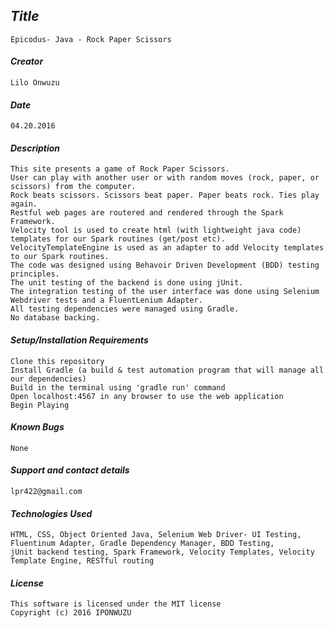 ## _Title_
	Epicodus- Java - Rock Paper Scissors
	
#### _Creator_
	Lilo Onwuzu 
	
#### _Date_
	04.20.2016

#### _Description_
	This site presents a game of Rock Paper Scissors.
	User can play with another user or with random moves (rock, paper, or scissors) from the computer.
	Rock beats scissors. Scissors beat paper. Paper beats rock. Ties play again.
	Restful web pages are routered and rendered through the Spark Framework. 
	Velocity tool is used to create html (with lightweight java code) templates for our Spark routines (get/post etc).
	VelocityTemplateEngine is used as an adapter to add Velocity templates to our Spark routines.	
	The code was designed using Behavoir Driven Development (BDD) testing principles. 
	The unit testing of the backend is done using jUnit. 
	The integration testing of the user interface was done using Selenium Webdriver tests and a FluentLenium Adapter. 
	All testing dependencies were managed using Gradle. 
	No database backing.

#### _Setup/Installation Requirements_ 
	Clone this repository
	Install Gradle (a build & test automation program that will manage all our dependencies)
	Build in the terminal using 'gradle run' command
	Open localhost:4567 in any browser to use the web application
	Begin Playing

#### _Known Bugs_
 	None

#### _Support and contact details_
	lpr422@gmail.com
	
#### _Technologies Used_
	HTML, CSS, Object Oriented Java, Selenium Web Driver- UI Testing, Fluentinum Adapter, Gradle Dependency Manager, BDD Testing, 
	jUnit backend testing, Spark Framework, Velocity Templates, Velocity Template Engine, RESTful routing

#### _License_
	This software is licensed under the MIT license
	Copyright (c) 2016 IPONWUZU


